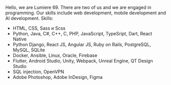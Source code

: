 Hello, we are Lumiere 69. There are two of us and we are engaged in programming. Our skills include web development, mobile development and AI development.
Skills:
- HTML, CSS, Sass и Scss
- Python, Java, C#, C++, C, PHP, JavaScript, TypeSript, Dart, React Native
- Python Django, React JS, Angular JS, Ruby on Rails, PostgreSQL, MySQL, SQLite
- Docker, Ansible, Linux, Oracle, Firebase
- Flutter, Android Studio, Unity, Webpack, Unreal Engine, QT Design Studio
- SQL injection, OpenVPN
- Adobe Photoshop, Adobe InDesign, Figma
